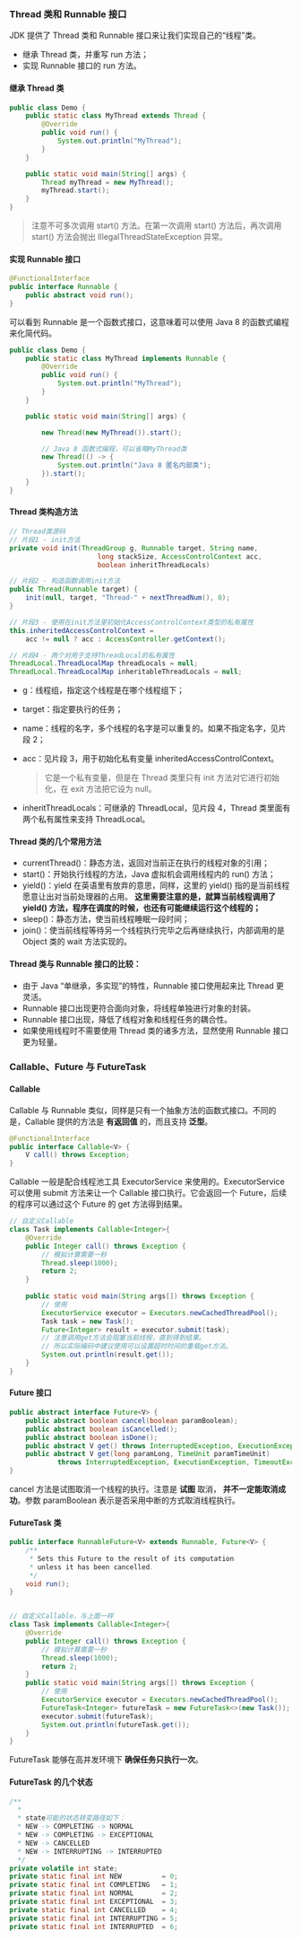 ### Thread 类和 Runnable 接口

JDK 提供了 Thread 类和 Runnable 接口来让我们实现自己的“线程”类。

-   继承 Thread 类，并重写 run 方法；
-   实现 Runnable 接口的 run 方法。

#### 继承 Thread 类

```java
public class Demo {
    public static class MyThread extends Thread {
        @Override
        public void run() {
            System.out.println("MyThread");
        }
    }

    public static void main(String[] args) {
        Thread myThread = new MyThread();
        myThread.start();
    }
}
```

>   注意不可多次调用 start() 方法。在第一次调用 start() 方法后，再次调用 start() 方法会抛出 IllegalThreadStateException 异常。

#### 实现 Runnable 接口

```java
@FunctionalInterface
public interface Runnable {
    public abstract void run();
}
```

可以看到 Runnable 是一个函数式接口，这意味着可以使用 Java 8 的函数式编程来化简代码。

```java
public class Demo {
    public static class MyThread implements Runnable {
        @Override
        public void run() {
            System.out.println("MyThread");
        }
    }

    public static void main(String[] args) {

        new Thread(new MyThread()).start();

        // Java 8 函数式编程，可以省略MyThread类
        new Thread(() -> {
            System.out.println("Java 8 匿名内部类");
        }).start();
    }
}
```

#### Thread 类构造方法

```java
// Thread类源码 
// 片段1 - init方法
private void init(ThreadGroup g, Runnable target, String name,
                      long stackSize, AccessControlContext acc,
                      boolean inheritThreadLocals)

// 片段2 - 构造函数调用init方法
public Thread(Runnable target) {
    init(null, target, "Thread-" + nextThreadNum(), 0);
}

// 片段3 - 使用在init方法里初始化AccessControlContext类型的私有属性
this.inheritedAccessControlContext = 
    acc != null ? acc : AccessController.getContext();

// 片段4 - 两个对用于支持ThreadLocal的私有属性
ThreadLocal.ThreadLocalMap threadLocals = null;
ThreadLocal.ThreadLocalMap inheritableThreadLocals = null;
```

-   g：线程组，指定这个线程是在哪个线程组下；

-   target：指定要执行的任务；

-   name：线程的名字，多个线程的名字是可以重复的。如果不指定名字，见片段 2；

-   acc：见片段 3，用于初始化私有变量 inheritedAccessControlContext。

    >   它是一个私有变量，但是在 Thread 类里只有 init 方法对它进行初始化，在 exit 方法把它设为 null。

-   inheritThreadLocals：可继承的 ThreadLocal，见片段 4，Thread 类里面有两个私有属性来支持 ThreadLocal。

#### Thread 类的几个常用方法

-   currentThread()：静态方法，返回对当前正在执行的线程对象的引用；
-   start()：开始执行线程的方法，Java 虚拟机会调用线程内的 run() 方法；
-   yield()：yield 在英语里有放弃的意思，同样，这里的 yield() 指的是当前线程愿意让出对当前处理器的占用。 **这里需要注意的是，就算当前线程调用了 yield() 方法，程序在调度的时候，也还有可能继续运行这个线程的；**
-   sleep()：静态方法，使当前线程睡眠一段时间；
-   join()：使当前线程等待另一个线程执行完毕之后再继续执行，内部调用的是 Object 类的 wait 方法实现的。

#### Thread 类与 Runnable 接口的比较：

-   由于 Java “单继承，多实现”的特性，Runnable 接口使用起来比 Thread 更灵活。
-   Runnable 接口出现更符合面向对象，将线程单独进行对象的封装。
-   Runnable 接口出现，降低了线程对象和线程任务的耦合性。
-   如果使用线程时不需要使用 Thread 类的诸多方法，显然使用 Runnable 接口更为轻量。

### Callable、Future  与 FutureTask

#### Callable

Callable 与 Runnable 类似，同样是只有一个抽象方法的函数式接口。不同的是，Callable 提供的方法是 **有返回值** 的，而且支持 **泛型**。

```java
@FunctionalInterface
public interface Callable<V> {
    V call() throws Exception;
}
```

Callable 一般是配合线程池工具 ExecutorService 来使用的。ExecutorService 可以使用 submit 方法来让一个 Callable 接口执行。它会返回一个 Future，后续的程序可以通过这个 Future 的 get 方法得到结果。

```java
// 自定义Callable
class Task implements Callable<Integer>{
    @Override
    public Integer call() throws Exception {
        // 模拟计算需要一秒
        Thread.sleep(1000);
        return 2;
    }
    
    public static void main(String args[]) throws Exception {
        // 使用
        ExecutorService executor = Executors.newCachedThreadPool();
        Task task = new Task();
        Future<Integer> result = executor.submit(task);
        // 注意调用get方法会阻塞当前线程，直到得到结果。
        // 所以实际编码中建议使用可以设置超时时间的重载get方法。
        System.out.println(result.get()); 
    }
}
```

#### Future 接口

```java
public abstract interface Future<V> {
    public abstract boolean cancel(boolean paramBoolean);
    public abstract boolean isCancelled();
    public abstract boolean isDone();
    public abstract V get() throws InterruptedException, ExecutionException;
    public abstract V get(long paramLong, TimeUnit paramTimeUnit)
            throws InterruptedException, ExecutionException, TimeoutException;
}
```

cancel 方法是试图取消一个线程的执行。注意是 **试图** 取消， **并不一定能取消成功**。参数 paramBoolean 表示是否采用中断的方式取消线程执行。

#### FutureTask 类

```java
public interface RunnableFuture<V> extends Runnable, Future<V> {
    /**
     * Sets this Future to the result of its computation
     * unless it has been cancelled.
     */
    void run();
}


// 自定义Callable，与上面一样
class Task implements Callable<Integer>{
    @Override
    public Integer call() throws Exception {
        // 模拟计算需要一秒
        Thread.sleep(1000);
        return 2;
    }
    public static void main(String args[]) throws Exception {
        // 使用
        ExecutorService executor = Executors.newCachedThreadPool();
        FutureTask<Integer> futureTask = new FutureTask<>(new Task());
        executor.submit(futureTask);
        System.out.println(futureTask.get());
    }
}
```

FutureTask 能够在高并发环境下 **确保任务只执行一次**。

#### FutureTask 的几个状态

```java
/**
  *
  * state可能的状态转变路径如下：
  * NEW -> COMPLETING -> NORMAL
  * NEW -> COMPLETING -> EXCEPTIONAL
  * NEW -> CANCELLED
  * NEW -> INTERRUPTING -> INTERRUPTED
  */
private volatile int state;
private static final int NEW          = 0;
private static final int COMPLETING   = 1;
private static final int NORMAL       = 2;
private static final int EXCEPTIONAL  = 3;
private static final int CANCELLED    = 4;
private static final int INTERRUPTING = 5;
private static final int INTERRUPTED  = 6;
```



